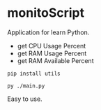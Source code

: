 # monitoScript

Application for learn Python.

- get CPU Usage Percent
- get RAM Usage Percent
- get RAM Available Percent

```
pip install utils
```

```
py ./main.py
```

Easy to use.
